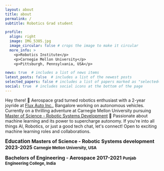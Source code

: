 ```yaml
---
layout: about
title: about
permalink: /
subtitle: Robotics Grad student

profile:
  align: right
  image: IMG_5385.jpg
  image_circular: false # crops the image to make it circular
  more_info: >
    <p>Robotics Institute</p>
    <p>Carnegie Mellon University</p>
    <p>Pittsburgh, Pennsylvania, USA</p>

news: true  # includes a list of news items
latest_posts: false  # includes a list of the newest posts
selected_papers: false # includes a list of papers marked as "selected={true}"
social: true  # includes social icons at the bottom of the page
---
```


Hey there! 🚀 Aerospace grad turned robotics enthusiast with a 2-year joyride at [Flux Auto Inc.](https://fluxauto.xyz/), Bangalore working on autonomous vehicles. Currently on a thrilling adventure at Carnegie Mellon University pursuing [Master of Science - Robotic Systems Development](https://mrsd.ri.cmu.edu/) 🤖 Passionate about machine learning and its power to supercharge autonomy. If you're into all things AI, Robotics, or just a good tech chat, let's connect! Open to exciting machine learning roles and collaborations.

<span style="font-size:larger; font-weight:bold;">Education</span>
<span style="font-size:medium; font-weight:bold;">Masters of Science - Robotic Systems development 2023-2025</span>
<span style="font-size:small; font-weight:bold;">Carnegie Mellon University, USA</span>


<span style="font-size:medium; font-weight:bold;">Bachelors of Engineering - Aerospace 2017-2021</span>
<span style="font-size:small; font-weight:bold;">Punjab Engineering College, India </span>




